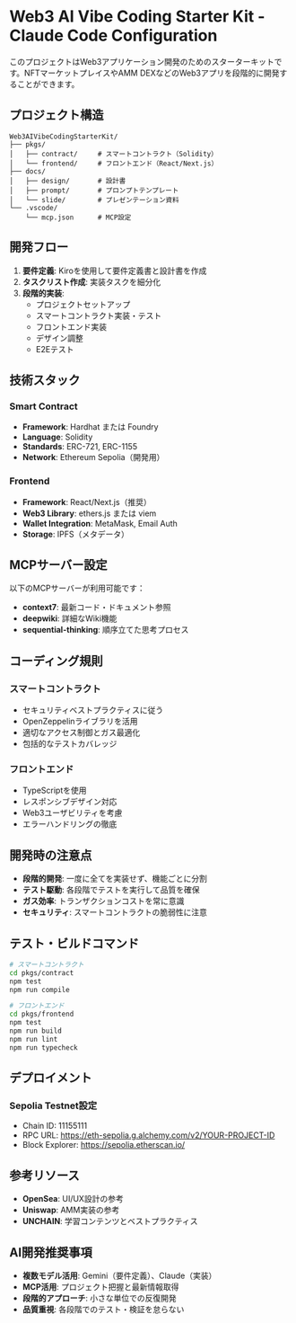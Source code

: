 # Web3 AI Vibe Coding Starter Kit - Claude Code Configuration

このプロジェクトはWeb3アプリケーション開発のためのスターターキットです。NFTマーケットプレイスやAMM DEXなどのWeb3アプリを段階的に開発することができます。

## プロジェクト構造

```
Web3AIVibeCodingStarterKit/
├── pkgs/
│   ├── contract/     # スマートコントラクト（Solidity）
│   └── frontend/     # フロントエンド（React/Next.js）
├── docs/
│   ├── design/       # 設計書
│   ├── prompt/       # プロンプトテンプレート
│   └── slide/        # プレゼンテーション資料
└── .vscode/
    └── mcp.json      # MCP設定
```

## 開発フロー

1. **要件定義**: Kiroを使用して要件定義書と設計書を作成
2. **タスクリスト作成**: 実装タスクを細分化
3. **段階的実装**:
   - プロジェクトセットアップ
   - スマートコントラクト実装・テスト
   - フロントエンド実装
   - デザイン調整
   - E2Eテスト

## 技術スタック

### Smart Contract

- **Framework**: Hardhat または Foundry
- **Language**: Solidity
- **Standards**: ERC-721, ERC-1155
- **Network**: Ethereum Sepolia（開発用）

### Frontend

- **Framework**: React/Next.js（推奨）
- **Web3 Library**: ethers.js または viem
- **Wallet Integration**: MetaMask, Email Auth
- **Storage**: IPFS（メタデータ）

## MCPサーバー設定

以下のMCPサーバーが利用可能です：

- **context7**: 最新コード・ドキュメント参照
- **deepwiki**: 詳細なWiki機能
- **sequential-thinking**: 順序立てた思考プロセス

## コーディング規則

### スマートコントラクト

- セキュリティベストプラクティスに従う
- OpenZeppelinライブラリを活用
- 適切なアクセス制御とガス最適化
- 包括的なテストカバレッジ

### フロントエンド

- TypeScriptを使用
- レスポンシブデザイン対応
- Web3ユーザビリティを考慮
- エラーハンドリングの徹底

## 開発時の注意点

- **段階的開発**: 一度に全てを実装せず、機能ごとに分割
- **テスト駆動**: 各段階でテストを実行して品質を確保
- **ガス効率**: トランザクションコストを常に意識
- **セキュリティ**: スマートコントラクトの脆弱性に注意

## テスト・ビルドコマンド

```bash
# スマートコントラクト
cd pkgs/contract
npm test
npm run compile

# フロントエンド
cd pkgs/frontend
npm test
npm run build
npm run lint
npm run typecheck
```

## デプロイメント

### Sepolia Testnet設定

- Chain ID: 11155111
- RPC URL: https://eth-sepolia.g.alchemy.com/v2/YOUR-PROJECT-ID
- Block Explorer: https://sepolia.etherscan.io/

## 参考リソース

- **OpenSea**: UI/UX設計の参考
- **Uniswap**: AMM実装の参考
- **UNCHAIN**: 学習コンテンツとベストプラクティス

## AI開発推奨事項

- **複数モデル活用**: Gemini（要件定義）、Claude（実装）
- **MCP活用**: プロジェクト把握と最新情報取得
- **段階的アプローチ**: 小さな単位での反復開発
- **品質重視**: 各段階でのテスト・検証を怠らない
